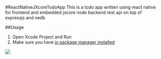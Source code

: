 #ReactNativeJXcoreTodoApp
This is a todo app written using react native 
for frontend and embedded jxcore node backend 
rest api on top of expressjs and nedb

##Usage
1. Open Xcode Project and Run
2. Make sure you have [jx package manager installed](http://jxcore.com/package-manager/)

![](http://agenthunt.github.io/demos/reactnativejxcoretodoapp.gif)
